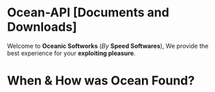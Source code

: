 # Ocean-API [Documents and Downloads]

Welcome to **Oceanic Softworks** (*By* **Speed Softwares**), We provide the best experience for your **exploiting pleasure**.

# When & How was Ocean Found?
